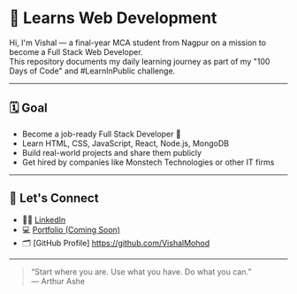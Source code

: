 # 🚀 Learns Web Development

Hi, I'm Vishal — a final-year MCA student from Nagpur on a mission to become a Full Stack Web Developer.  
This repository documents my daily learning journey as part of my "100 Days of Code" and #LearnInPublic challenge.

---

## 🗓️ Goal

- Become a job-ready Full Stack Developer 💼
- Learn HTML, CSS, JavaScript, React, Node.js, MongoDB
- Build real-world projects and share them publicly
- Get hired by companies like Monstech Technologies or other IT firms


---

## 🔗 Let's Connect

- 🧑‍💼 [LinkedIn](https://linkedin.com/in/YOUR_LINK)  
- 💻 [Portfolio (Coming Soon)]()  
- 🗂 [GitHub Profile] https://github.com/VishalMohod 

---

> “Start where you are. Use what you have. Do what you can.”  
> — Arthur Ashe

